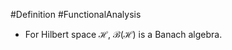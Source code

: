 #Definition #FunctionalAnalysis 

- For Hilbert space $\mathcal{H}$, $\mathcal{B}(\mathcal{H})$ is a Banach algebra.